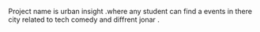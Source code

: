Project name is urban insight .where any student can find a events in there city related to tech comedy and diffrent jonar .
